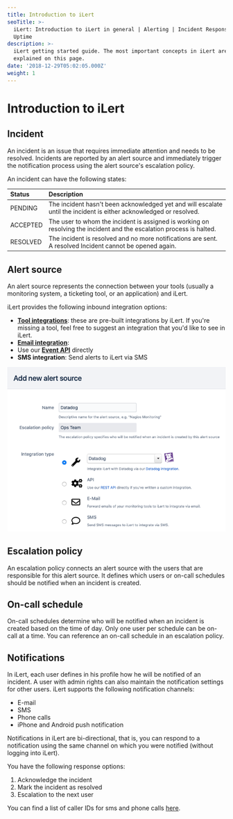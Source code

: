 ```yaml
---
title: Introduction to iLert
seoTitle: >-
  iLert: Introduction to iLert in general | Alerting | Incident Response |
  Uptime
description: >-
  iLert getting started guide. The most important concepts in iLert are
  explained on this page.
date: '2018-12-29T05:02:05.000Z'
weight: 1
---
```


# Introduction to iLert

## Incident <a id="incident"></a>

An incident is an issue that requires immediate attention and needs to be resolved. Incidents are reported by an alert source and immediately trigger the notification process using the alert source's escalation policy.

An incident can have the following states:

| Status | Description |
| :--- | :--- |
| PENDING | The incident hasn't been acknowledged yet and will escalate until the incident is either acknowledged or resolved. |
| ACCEPTED | The user to whom the incident is assigned is working on resolving the incident and the escalation process is halted. |
| RESOLVED | The incident is resolved and no more notifications are sent. A resolved Incident cannot be opened again. |

## Alert source <a id="alarm-source"></a>

An alert source represents the connection between your tools \(usually a monitoring system, a ticketing tool, or an application\) and iLert.

iLert provides the following inbound integration options:

* [**Tool integrations**](../integrations/jira.md): these are pre-built integrations by iLert. If you're missing a tool, feel free to suggest an integration that you'd like to see in iLert.
* [**Email integration**](../integrations/email.md): 
* Use our [**Event API**](https://api.ilert.com/api-docs/) directly
* **SMS integration**: Send alerts to iLert via SMS

![](../.gitbook/assets/integration_types.png)

## Escalation policy <a id="escalation-chain"></a>

An escalation policy connects an alert source with the users that are responsible for this alert source. It defines which users or on-call schedules should be notified when an incident is created.

## On-call schedule <a id="duty-roster"></a>

On-call schedules determine who will be notified when an incident is created based on the time of day. Only one user per schedule can be on-call at a time. You can reference an on-call schedule in an escalation policy.

## Notifications <a id="notifications"></a>

In iLert, each user defines in his profile how he will be notified of an incident. A user with admin rights can also maintain the notification settings for other users. iLert supports the following notification channels:

* E-mail
* SMS
* Phone calls
* iPhone and Android push notification

Notifications in iLert are bi-directional, that is, you can respond to a notification using the same channel on which you were notified \(without logging into iLert\).

You have the following response options:

1. Acknowledge the incident
2. Mark the incident as resolved
3. Escalation to the next user

You can find a list of caller IDs for sms and phone calls [here](phone-numbers.md#sms-alerts).

